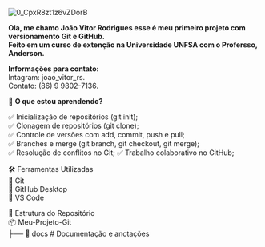 ![0_CpxR8zt1z6vZDorB](https://github.com/user-attachments/assets/a731e2df-8415-495a-9cdb-74d04f3d5650)

 **Ola, me chamo João Vitor Rodrigues esse é meu primeiro projeto com versionamento Git e GitHub.  
 Feito em um curso de extenção na Universidade UNFSA com o Profersso, Anderson.**  
 
**Informações para contato:**  
Intagram: joao_vitor_rs.  
Contato: (86) 9 9802-7136.  

   📌 **O que estou aprendendo?**


 ✅ Inicialização de repositórios (git init);  
 ✅ Clonagem de repositórios (git clone);  
 ✅ Controle de versões com add, commit, push e pull;  
 ✅ Branches e merge (git branch, git checkout, git merge);  
 ✅ Resolução de conflitos no Git; 
 ✅ Trabalho colaborativo no GitHub;

   🛠️ Ferramentas Utilizadas  
🔹 Git  
🔹 GitHub Desktop  
🔹 VS Code  

📂 Estrutura do Repositório  
📦 Meu-Projeto-Git  
├── 📁 docs           # Documentação e anotações  
 
